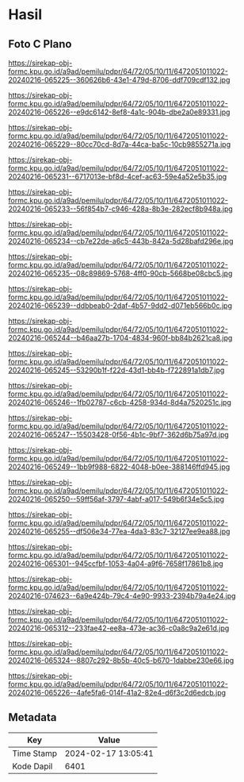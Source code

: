 # Hasil

## Foto C Plano

https://sirekap-obj-formc.kpu.go.id/a9ad/pemilu/pdpr/64/72/05/10/11/6472051011022-20240216-065225--360626b6-43e1-479d-8706-ddf709cdf132.jpg

https://sirekap-obj-formc.kpu.go.id/a9ad/pemilu/pdpr/64/72/05/10/11/6472051011022-20240216-065226--e9dc6142-8ef8-4a1c-904b-dbe2a0e89331.jpg

https://sirekap-obj-formc.kpu.go.id/a9ad/pemilu/pdpr/64/72/05/10/11/6472051011022-20240216-065229--80cc70cd-8d7a-44ca-ba5c-10cb9855271a.jpg

https://sirekap-obj-formc.kpu.go.id/a9ad/pemilu/pdpr/64/72/05/10/11/6472051011022-20240216-065231--6717013e-bf8d-4cef-ac63-59e4a52e5b35.jpg

https://sirekap-obj-formc.kpu.go.id/a9ad/pemilu/pdpr/64/72/05/10/11/6472051011022-20240216-065233--56f854b7-c946-428a-8b3e-282ecf8b948a.jpg

https://sirekap-obj-formc.kpu.go.id/a9ad/pemilu/pdpr/64/72/05/10/11/6472051011022-20240216-065234--cb7e22de-a6c5-443b-842a-5d28bafd296e.jpg

https://sirekap-obj-formc.kpu.go.id/a9ad/pemilu/pdpr/64/72/05/10/11/6472051011022-20240216-065235--08c89869-5768-4ff0-90cb-5668be08cbc5.jpg

https://sirekap-obj-formc.kpu.go.id/a9ad/pemilu/pdpr/64/72/05/10/11/6472051011022-20240216-065239--ddbbeab0-2daf-4b57-9dd2-d071eb566b0c.jpg

https://sirekap-obj-formc.kpu.go.id/a9ad/pemilu/pdpr/64/72/05/10/11/6472051011022-20240216-065244--b46aa27b-1704-4834-960f-bb84b2621ca8.jpg

https://sirekap-obj-formc.kpu.go.id/a9ad/pemilu/pdpr/64/72/05/10/11/6472051011022-20240216-065245--53290b1f-f22d-43d1-bb4b-f722891a1db7.jpg

https://sirekap-obj-formc.kpu.go.id/a9ad/pemilu/pdpr/64/72/05/10/11/6472051011022-20240216-065246--1fb02787-c6cb-4258-934d-8d4a7520251c.jpg

https://sirekap-obj-formc.kpu.go.id/a9ad/pemilu/pdpr/64/72/05/10/11/6472051011022-20240216-065247--15503428-0f56-4b1c-9bf7-362d6b75a97d.jpg

https://sirekap-obj-formc.kpu.go.id/a9ad/pemilu/pdpr/64/72/05/10/11/6472051011022-20240216-065249--1bb9f988-6822-4048-b0ee-388146ffd945.jpg

https://sirekap-obj-formc.kpu.go.id/a9ad/pemilu/pdpr/64/72/05/10/11/6472051011022-20240216-065250--59ff56af-3797-4abf-a017-549b6f34e5c5.jpg

https://sirekap-obj-formc.kpu.go.id/a9ad/pemilu/pdpr/64/72/05/10/11/6472051011022-20240216-065255--df506e34-77ea-4da3-83c7-32127ee9ea88.jpg

https://sirekap-obj-formc.kpu.go.id/a9ad/pemilu/pdpr/64/72/05/10/11/6472051011022-20240216-065301--945ccfbf-1053-4a04-a9f6-7658f17861b8.jpg

https://sirekap-obj-formc.kpu.go.id/a9ad/pemilu/pdpr/64/72/05/10/11/6472051011022-20240216-074623--6a9e424b-79c4-4e90-9933-2394b79a4e24.jpg

https://sirekap-obj-formc.kpu.go.id/a9ad/pemilu/pdpr/64/72/05/10/11/6472051011022-20240216-065312--233fae42-ee8a-473e-ac36-c0a8c9a2e61d.jpg

https://sirekap-obj-formc.kpu.go.id/a9ad/pemilu/pdpr/64/72/05/10/11/6472051011022-20240216-065324--8807c292-8b5b-40c5-b670-1dabbe230e66.jpg

https://sirekap-obj-formc.kpu.go.id/a9ad/pemilu/pdpr/64/72/05/10/11/6472051011022-20240216-065226--4afe5fa6-014f-41a2-82e4-d6f3c2d6edcb.jpg


## Metadata

| Key        | Value               |
| ---------- | ------------------- |
| Time Stamp | 2024-02-17 13:05:41 |
| Kode Dapil | 6401                |



